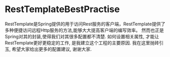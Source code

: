 # RestTemplateBestPractise
RestTemplate是Spring提供的用于访问Rest服务的客户端，RestTemplate提供了多种便捷访问远程Http服务的方法,能够大大提高客户端的编写效率。  然而也正是Spring对其的封装,使得我们对其很多配置都不清楚. 如何设置相关属性, 才能让RestTemplate更好更稳定的工作, 是我建立这个工程的主要原因.  我在这里抛砖引玉, 希望大家给出更多的配置建议, 谢谢大家.
